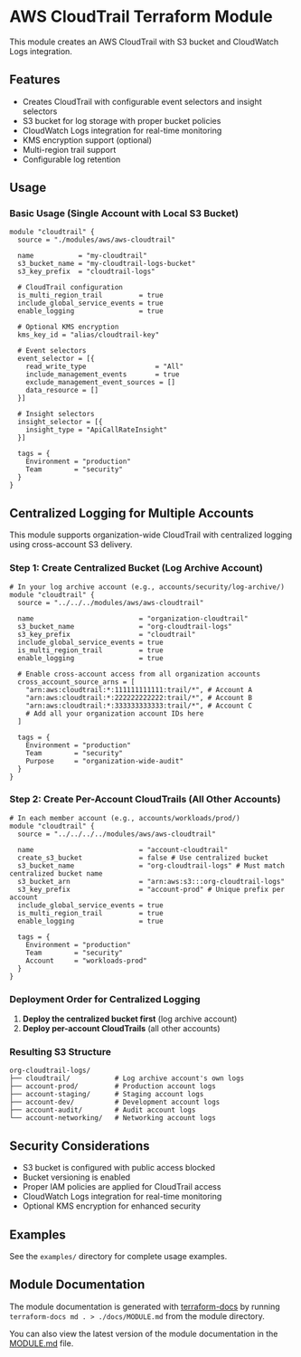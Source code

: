# AWS CloudTrail Terraform Module

This module creates an AWS CloudTrail with S3 bucket and CloudWatch Logs integration.

## Features

- Creates CloudTrail with configurable event selectors and insight selectors
- S3 bucket for log storage with proper bucket policies
- CloudWatch Logs integration for real-time monitoring
- KMS encryption support (optional)
- Multi-region trail support
- Configurable log retention

## Usage

### Basic Usage (Single Account with Local S3 Bucket)

```hcl
module "cloudtrail" {
  source = "./modules/aws/aws-cloudtrail"

  name           = "my-cloudtrail"
  s3_bucket_name = "my-cloudtrail-logs-bucket"
  s3_key_prefix  = "cloudtrail-logs"

  # CloudTrail configuration
  is_multi_region_trail         = true
  include_global_service_events = true
  enable_logging                = true

  # Optional KMS encryption
  kms_key_id = "alias/cloudtrail-key"

  # Event selectors
  event_selector = [{
    read_write_type                 = "All"
    include_management_events       = true
    exclude_management_event_sources = []
    data_resource = []
  }]

  # Insight selectors
  insight_selector = [{
    insight_type = "ApiCallRateInsight"
  }]

  tags = {
    Environment = "production"
    Team        = "security"
  }
}
```

## Centralized Logging for Multiple Accounts

This module supports organization-wide CloudTrail with centralized logging using cross-account S3 delivery.

### Step 1: Create Centralized Bucket (Log Archive Account)

```hcl
# In your log archive account (e.g., accounts/security/log-archive/)
module "cloudtrail" {
  source = "../../../modules/aws/aws-cloudtrail"

  name                          = "organization-cloudtrail"
  s3_bucket_name                = "org-cloudtrail-logs"
  s3_key_prefix                 = "cloudtrail"
  include_global_service_events = true
  is_multi_region_trail         = true
  enable_logging                = true

  # Enable cross-account access from all organization accounts
  cross_account_source_arns = [
    "arn:aws:cloudtrail:*:111111111111:trail/*", # Account A
    "arn:aws:cloudtrail:*:222222222222:trail/*", # Account B
    "arn:aws:cloudtrail:*:333333333333:trail/*", # Account C
    # Add all your organization account IDs here
  ]

  tags = {
    Environment = "production"
    Team        = "security"
    Purpose     = "organization-wide-audit"
  }
}
```

### Step 2: Create Per-Account CloudTrails (All Other Accounts)

```hcl
# In each member account (e.g., accounts/workloads/prod/)
module "cloudtrail" {
  source = "../../../../modules/aws/aws-cloudtrail"

  name                          = "account-cloudtrail"
  create_s3_bucket              = false # Use centralized bucket
  s3_bucket_name                = "org-cloudtrail-logs" # Must match centralized bucket name
  s3_bucket_arn                 = "arn:aws:s3:::org-cloudtrail-logs"
  s3_key_prefix                 = "account-prod" # Unique prefix per account
  include_global_service_events = true
  is_multi_region_trail         = true
  enable_logging                = true

  tags = {
    Environment = "production"
    Team        = "security"
    Account     = "workloads-prod"
  }
}
```

### Deployment Order for Centralized Logging

1. **Deploy the centralized bucket first** (log archive account)
2. **Deploy per-account CloudTrails** (all other accounts)

### Resulting S3 Structure

```text
org-cloudtrail-logs/
├── cloudtrail/           # Log archive account's own logs
├── account-prod/         # Production account logs
├── account-staging/      # Staging account logs
├── account-dev/          # Development account logs
├── account-audit/        # Audit account logs
└── account-networking/   # Networking account logs
```

## Security Considerations

- S3 bucket is configured with public access blocked
- Bucket versioning is enabled
- Proper IAM policies are applied for CloudTrail access
- CloudWatch Logs integration for real-time monitoring
- Optional KMS encryption for enhanced security

## Examples

See the `examples/` directory for complete usage examples.

## Module Documentation

The module documentation is generated with [terraform-docs](https://github.com/terraform-docs/terraform-docs)
by running `terraform-docs md . > ./docs/MODULE.md` from the module directory.

You can also view the latest version of the module documentation in the [MODULE.md](./docs/MODULE.md) file.
